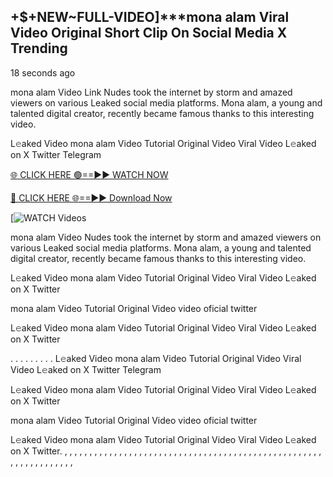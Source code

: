 ## +$+NEW~FULL-VIDEO]***mona alam Viral Video Original Short Clip On Social Media X Trending

18 seconds ago

mona alam Video Link Nudes took the internet by storm and amazed viewers on various Leaked social media platforms. Mona alam, a young and talented digital creator, recently became famous thanks to this interesting video.

L𝚎aked Video mona alam Video Tutorial Original Video Viral Video L𝚎aked on X Twitter Telegram

[🌐 CLICK HERE 🟢==►► WATCH NOW](https://cutt.ly/te57wshS)

[🔴 CLICK HERE 🌐==►► Download Now](https://cutt.ly/te57wshS)

[![WATCH Videos](https://cutt.ly/te57wshS)

mona alam Video Nudes took the internet by storm and amazed viewers on various Leaked social media platforms. Mona alam, a young and talented digital creator, recently became famous thanks to this interesting video.

L𝚎aked Video mona alam Video Tutorial Original Video Viral Video L𝚎aked on X Twitter

mona alam Video Tutorial Original Video video oficial twitter

L𝚎aked Video mona alam Video Tutorial Original Video Viral Video L𝚎aked on X Twitter

. . . . . . . . . L𝚎aked Video mona alam Video Tutorial Original Video Viral Video L𝚎aked on X Twitter Telegram

L𝚎aked Video mona alam Video Tutorial Original Video Viral Video L𝚎aked on X Twitter

mona alam Video Tutorial Original Video video oficial twitter

L𝚎aked Video mona alam Video Tutorial Original Video Viral Video L𝚎aked on X Twitter.
,
,
,
,
,
,
,
,
,
,
,
,
,
,
,
,
,
,
,
,
,
,
,
,
,
,
,
,
,
,
,
,
,
,
,
,
,
,
,
,
,
,
,
,
,
,
,
,
,
,
,
,
,
,
,
,
,
,
,
,
,
,
,
,
,
